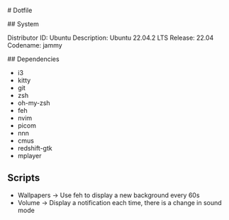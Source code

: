 # Dotfile

## System

Distributor ID:	Ubuntu
Description:	Ubuntu 22.04.2 LTS
Release:	22.04
Codename:	jammy

## Dependencies

- i3
- kitty
- git
- zsh
- oh-my-zsh
- feh
- nvim
- picom
- nnn
- cmus
- redshift-gtk
- mplayer

## Scripts
- Wallpapers -> Use feh to display a new background every 60s
- Volume     -> Display a notification each time, there is a change in sound mode
